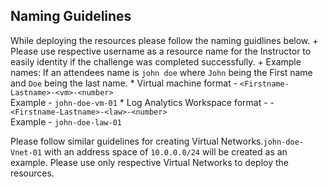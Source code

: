 

## Naming Guidelines

While deploying the resources please follow the naming guidlines below. 
    +  Please use respective username as a resource name for the Instructor to easily identity if the challenge was completed successfully. 
    +  Example names: If an attendees name is `john doe` where `John` being the First name and `Doe` being the last name.
      * Virtual machine format - `<Firstname-Lastname>-<vm>-<number>`  
	    Example - `john-doe-vm-01`
      * Log Analytics Workspace format - - `<Firstname-Lastname>-<law>-<number>`  
	    Example - `john-doe-law-01`
 
Please follow similar guidelines for creating Virtual Networks.`john-doe-Vnet-01` with an address space of `10.0.0.0/24` will be created as an example. Please use only respective Virtual Networks to deploy the resources. 
